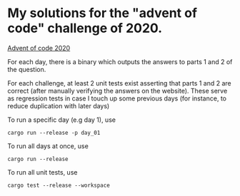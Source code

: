 My solutions for the "advent of code" challenge of 2020.
===

[Advent of code 2020](https://adventofcode.com/2020)

For each day, there is a binary which outputs the answers to parts 1 and 2 of the question.

For each challenge, at least 2 unit tests exist asserting that parts 1 and 2 are correct (after manually verifying the answers on the website). These serve as regression tests in case I touch up some previous days (for instance, to reduce duplication with later days)

To run a specific day (e.g day 1), use
```
cargo run --release -p day_01
```

To run all days at once, use
```
cargo run --release
```

To run all unit tests, use
```
cargo test --release --workspace
```
